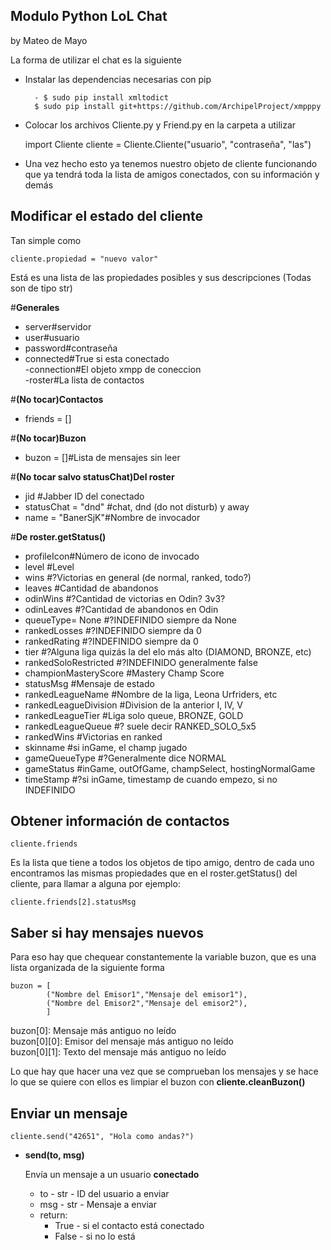 Modulo Python LoL Chat  
--
by Mateo de Mayo

La forma de utilizar el chat es la siguiente
- Instalar las dependencias necesarias con pip  

        - $ sudo pip install xmltodict  
        $ sudo pip install git+https://github.com/ArchipelProject/xmpppy  

- Colocar los archivos Cliente.py y Friend.py en la carpeta a utilizar


    import Cliente
    cliente = Cliente.Cliente("usuario", "contraseña", "las")

- Una vez hecho esto ya tenemos nuestro objeto de cliente funcionando que ya tendrá toda la lista de amigos conectados, con su información y demás


Modificar el estado del cliente
--
Tan simple como

    cliente.propiedad = "nuevo valor"
Está es una lista de las propiedades posibles y sus descripciones (Todas son de tipo str)

#**Generales**  
- server#servidor  
- user#usuario  
- password#contraseña  
- connected#True si esta conectado  
 -connection#El objeto xmpp de coneccion  
 -roster#La lista de contactos  

#**(No tocar)Contactos**  
- friends = []  

#**(No tocar)Buzon**  
- buzon = []#Lista de mensajes sin leer  

#**(No tocar salvo statusChat)Del roster**  
- jid #Jabber ID del conectado  
- statusChat = "dnd" #chat, dnd (do not disturb) y away  
- name = "BanerSjK"#Nombre de invocador  

#**De roster.getStatus()**  
- profileIcon#Número de icono de invocado  
- level #Level  
- wins #?Victorias en general (de normal, ranked, todo?)  
- leaves #Cantidad de abandonos  
- odinWins #?Cantidad de victorias en Odin? 3v3?  
- odinLeaves #?Cantidad de abandonos en Odin  
- queueType= None #?INDEFINIDO siempre da None  
- rankedLosses #?INDEFINIDO siempre da 0  
- rankedRating #?INDEFINIDO siempre da 0  
- tier #?Alguna liga quizás la del elo más alto (DIAMOND, BRONZE, etc)  
- rankedSoloRestricted #?INDEFINIDO generalmente false  
- championMasteryScore #Mastery Champ Score  
- statusMsg #Mensaje de estado  
- rankedLeagueName #Nombre de la liga, Leona Urfriders, etc  
- rankedLeagueDivision #Division de la anterior I, IV, V  
- rankedLeagueTier #Liga solo queue, BRONZE, GOLD  
- rankedLeagueQueue #? suele decir RANKED_SOLO_5x5  
- rankedWins #Victorias en ranked  
- skinname #si inGame, el champ jugado  
- gameQueueType #?Generalmente dice NORMAL  
- gameStatus #inGame, outOfGame, champSelect, hostingNormalGame  
- timeStamp #?si inGame, timestamp de cuando empezo, si no INDEFINIDO  

Obtener información de contactos
--

    cliente.friends

Es la lista que tiene a todos los objetos de tipo amigo, dentro de cada uno encontramos las mismas propiedades que en el roster.getStatus() del cliente, para llamar a alguna por ejemplo:

    cliente.friends[2].statusMsg

Saber si hay mensajes nuevos
--

Para eso hay que chequear constantemente la variable buzon, que es una lista organizada de la siguiente forma

    buzon = [
            ("Nombre del Emisor1","Mensaje del emisor1"),
            ("Nombre del Emisor2","Mensaje del emisor2"),
            ]

buzon[0]: Mensaje más antiguo no leído  
buzon[0][0]: Emisor del mensaje más antiguo no leído  
buzon[0][1]: Texto del mensaje más antiguo no leído

Lo que hay que hacer una vez que se comprueban los mensajes y se hace lo que se quiere con ellos es limpiar el buzon con
**cliente.cleanBuzon()**

Enviar un mensaje
--
    cliente.send("42651", "Hola como andas?")

- **send(to, msg)**

    Envía un mensaje a un usuario **conectado**
    - to - str - ID del usuario a enviar
    - msg - str - Mensaje a enviar
    - return:
        - True - si el contacto está conectado
        - False - si no lo está
